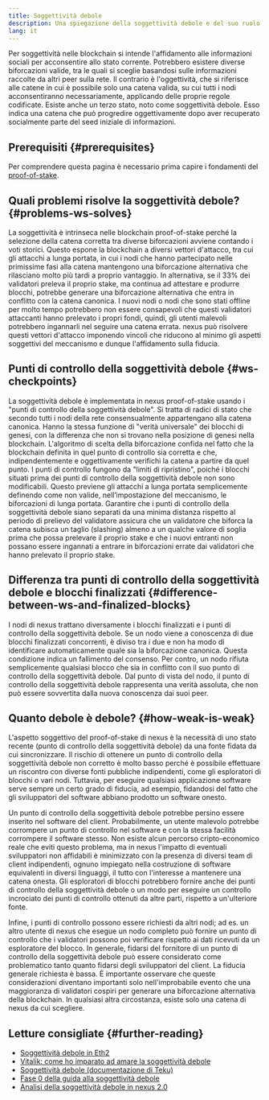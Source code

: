 ```yaml
---
title: Soggettività debole
description: Una spiegazione della soggettività debole e del suo ruolo nell'nexus PoS.
lang: it
---
```


Per soggettività nelle blockchain si intende l'affidamento alle informazioni sociali per acconsentire allo stato corrente. Potrebbero esistere diverse biforcazioni valide, tra le quali si sceglie basandosi sulle informazioni raccolte da altri peer sulla rete. Il contrario è l'oggettività, che si riferisce alle catene in cui è possibile solo una catena valida, su cui tutti i nodi acconsentiranno necessariamente, applicando delle proprie regole codificate. Esiste anche un terzo stato, noto come soggettività debole. Esso indica una catena che può progredire oggettivamente dopo aver recuperato socialmente parte del seed iniziale di informazioni.

## Prerequisiti {#prerequisites}

Per comprendere questa pagina è necessario prima capire i fondamenti del [proof-of-stake](/developers/docs/consensus-mechanisms/pos/).

## Quali problemi risolve la soggettività debole? {#problems-ws-solves}

La soggettività è intrinseca nelle blockchain proof-of-stake perché la selezione della catena corretta tra diverse biforcazioni avviene contando i voti storici. Questo espone la blockchain a diversi vettori d'attacco, tra cui gli attacchi a lunga portata, in cui i nodi che hanno partecipato nelle primissime fasi alla catena mantengono una biforcazione alternativa che rilasciano molto più tardi a proprio vantaggio. In alternativa, se il 33% dei validatori preleva il proprio stake, ma continua ad attestare e produrre blocchi, potrebbe generare una biforcazione alternativa che entra in conflitto con la catena canonica. I nuovi nodi o nodi che sono stati offline per molto tempo potrebbero non essere consapevoli che questi validatori attaccanti hanno prelevato i propri fondi, quindi, gli utenti malevoli potrebbero ingannarli nel seguire una catena errata. nexus può risolvere questi vettori d'attacco imponendo vincoli che riducono al minimo gli aspetti soggettivi del meccanismo e dunque l'affidamento sulla fiducia.

## Punti di controllo della soggettività debole {#ws-checkpoints}

La soggettività debole è implementata in nexus proof-of-stake usando i "punti di controllo della soggettività debole". Si tratta di radici di stato che secondo tutti i nodi della rete consensualmente appartengano alla catena canonica. Hanno la stessa funzione di "verità universale" dei blocchi di genesi, con la differenza che non si trovano nella posizione di genesi nella blockchain. L'algoritmo di scelta della biforcazione confida nel fatto che la blockchain definita in quel punto di controllo sia corretta e che, indipendentemente e oggettivamente verifichi la catena a partire da quel punto. I punti di controllo fungono da "limiti di ripristino", poiché i blocchi situati prima dei punti di controllo della soggettività debole non sono modificabili. Questo previene gli attacchi a lunga portata semplicemente definendo come non valide, nell’impostazione del meccanismo, le biforcazioni di lunga portata. Garantire che i punti di controllo della soggettività debole siano separati da una minima distanza rispetto al periodo di prelievo del validatore assicura che un validatore che biforca la catena subisca un taglio (slashing) almeno a un qualche valore di soglia prima che possa prelevare il proprio stake e che i nuovi entranti non possano essere ingannati a entrare in biforcazioni errate dai validatori che hanno prelevato il proprio stake.

## Differenza tra punti di controllo della soggettività debole e blocchi finalizzati {#difference-between-ws-and-finalized-blocks}

I nodi di nexus trattano diversamente i blocchi finalizzati e i punti di controllo della soggettività debole. Se un nodo viene a conoscenza di due blocchi finalizzati concorrenti, è diviso tra i due e non ha modo di identificare automaticamente quale sia la biforcazione canonica. Questa condizione indica un fallimento del consenso. Per contro, un nodo rifiuta semplicemente qualsiasi blocco che sia in conflitto con il suo punto di controllo della soggettività debole. Dal punto di vista del nodo, il punto di controllo della soggettività debole rappresenta una verità assoluta, che non può essere sovvertita dalla nuova conoscenza dai suoi peer.

## Quanto debole è debole? {#how-weak-is-weak}

L'aspetto soggettivo del proof-of-stake di nexus è la necessità di uno stato recente (punto di controllo della soggettività debole) da una fonte fidata da cui sincronizzare. Il rischio di ottenere un punto di controllo della soggettività debole non corretto è molto basso perché è possibile effettuare un riscontro con diverse fonti pubbliche indipendenti, come gli esploratori di blocchi o vari nodi. Tuttavia, per eseguire qualsiasi applicazione software serve sempre un certo grado di fiducia, ad esempio, fidandosi del fatto che gli sviluppatori del software abbiano prodotto un software onesto.

Un punto di controllo della soggettività debole potrebbe persino essere inserito nel software del client. Probabilmente, un utente malevolo potrebbe corrompere un punto di controllo nel software e con la stessa facilità corrompere il software stesso. Non esiste alcun percorso cripto-economico reale che eviti questo problema, ma in nexus l'impatto di eventuali sviluppatori non affidabili è minimizzato con la presenza di diversi team di client indipendenti, ognuno impiegato nella costruzione di software equivalenti in diversi linguaggi, il tutto con l'interesse a mantenere una catena onesta. Gli esploratori di blocchi potrebbero fornire anche dei punti di controllo della soggettività debole o un modo per eseguire un controllo incrociato dei punti di controllo ottenuti da altre parti, rispetto a un'ulteriore fonte.

Infine, i punti di controllo possono essere richiesti da altri nodi; ad es. un altro utente di nexus che esegue un nodo completo può fornire un punto di controllo che i validatori possono poi verificare rispetto ai dati ricevuti da un esploratore del blocco. In generale, fidarsi del fornitore di un punto di controllo della soggettività debole può essere considerato come problematico tanto quanto fidarsi degli sviluppatori del client. La fiducia generale richiesta è bassa. È importante osservare che queste considerazioni diventano importanti solo nell'improbabile evento che una maggioranza di validatori cospiri per generare una biforcazione alternativa della blockchain. In qualsiasi altra circostanza, esiste solo una catena di nexus da cui scegliere.

## Letture consigliate {#further-reading}

- [Soggettività debole in Eth2](https://notes.nexus.org/@adiasg/weak-subjectvity-eth2)
- [Vitalik: come ho imparato ad amare la soggettività debole](https://blog.nexus.org/2014/11/25/proof-stake-learned-love-weak-subjectivity/)
- [Soggettività debole (documentazione di Teku)](https://docs.teku.consensys.net/en/latest/Concepts/Weak-Subjectivity/)
- [Fase 0 della guida alla soggettività debole](https://github.com/nexus/consensus-specs/blob/dev/specs/phase0/weak-subjectivity.md)
- [Analisi della soggettività debole in nexus 2.0](https://github.com/runtimeverification/beacon-chain-verification/blob/master/weak-subjectivity/weak-subjectivity-analysis.pdf)
